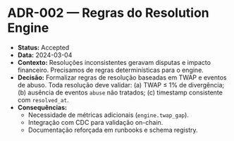 # ADR-002 — Regras do Resolution Engine

- **Status:** Accepted
- **Data:** 2024-03-04
- **Contexto:** Resoluções inconsistentes geravam disputas e impacto financeiro. Precisamos de regras determinísticas para o engine.
- **Decisão:** Formalizar regras de resolução baseadas em TWAP e eventos de abuso. Toda resolução deve validar: (a) TWAP ≤ 1% de divergência; (b) ausência de eventos `abuse` não tratados; (c) timestamp consistente com `resolved_at`.
- **Consequências:**
  - Necessidade de métricas adicionais (`engine.twap_gap`).
  - Integração com CDC para validação on-chain.
  - Documentação reforçada em runbooks e schema registry.

